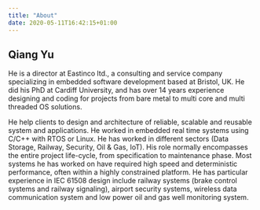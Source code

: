 ```yaml
---
title: "About"
date: 2020-05-11T16:42:15+01:00
---
```

<!---
#![hugo logo](/img/php.png) 

{{< youtube w7Ft2ymGmfc >}}

#<img src="/img/php.png" width="48" height="48" title="T>
-->
## Qiang Yu 
He is a director at Eastinco ltd., a consulting and service company specializing in embedded software development based at Bristol, UK. He did his PhD at Cardiff University, and has over 14 years experience designing and coding for projects from bare metal to multi core and multi threaded OS solutions.

He help clients to design and architecture of reliable, scalable and reusable system and applications. He worked in embedded real time systems using C/C++ with RTOS or Linux. He has worked in different sectors (Data Storage, Railway, Security, Oil & Gas, IoT). His role normally encompasses the entire project life-cycle, from specification to maintenance phase. Most systems he has worked on have required high speed and deterministic performance, often within a highly constrained platform. He has particular experience in IEC 61508 design include railway systems (brake control systems and railway signaling), airport security systems, wireless data communication system and low power oil and gas well monitoring system. 

